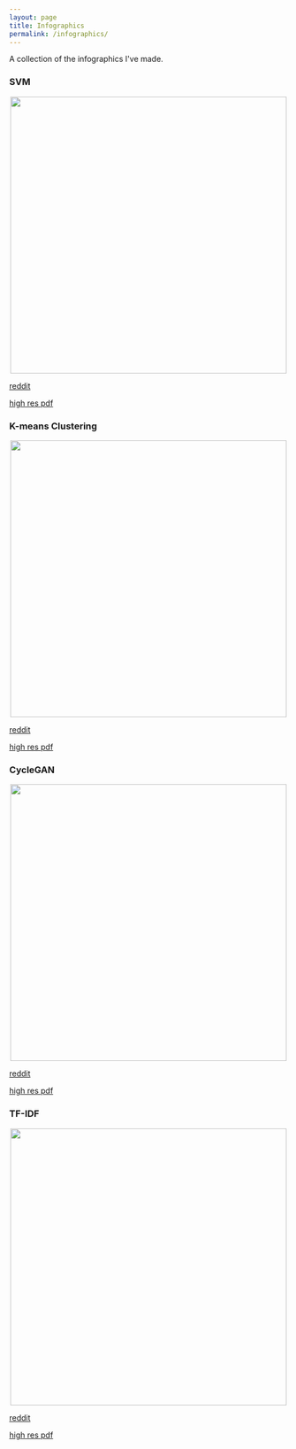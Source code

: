 ```yaml
---
layout: page
title: Infographics
permalink: /infographics/
---
```


A collection of the infographics I've made.

### SVM

<div style="text-align: center"><img src="/images/infographics/SVM_updated.png" width="500" /></div>

[reddit](https://www.reddit.com/r/learnmachinelearning/comments/knmf0h/infographic_to_remember_how_svms_work_let_me_know/)

[high res pdf](https://drive.google.com/file/d/1RW2RGQfPFUmZqzNG8jOGvrbfUEail8fA/view?usp=sharing)

### K-means Clustering


<div style="text-align: center"><img src="/images/infographics/kmeans_infographic.png" width="500" /></div>

[reddit](https://www.reddit.com/r/learnmachinelearning/comments/kipra3/i_made_an_infographic_to_summarise_kmeans/)

[high res pdf](https://drive.google.com/file/d/1tphu2c6bg590Izs7vy_YH_9WuPs30cIl/view?usp=sharing)

### CycleGAN

<div style="text-align: center"><img src="/images/infographics/cyclegan_infographic.png" width="500" /></div>

[reddit](https://www.reddit.com/r/learnmachinelearning/comments/jblogq/i_made_an_infographic_to_help_me_remember_the/)

[high res pdf](https://drive.google.com/file/d/1JcCmFo8wpt-i7JUv_Mcp30ZAv5KOZj48/view?usp=sharing)

### TF-IDF

<div style="text-align: center"><img src="/images/infographics/tf_idf.png" width="500" /></div>


[reddit](https://www.reddit.com/r/learnmachinelearning/comments/gway54/i_made_an_infographic_to_help_me_remember_how/)

[high res pdf](https://drive.google.com/file/d/1jD4mLglppzfyWh00DzGeJTm-6_Xn0QgP/view?usp=sharing)


